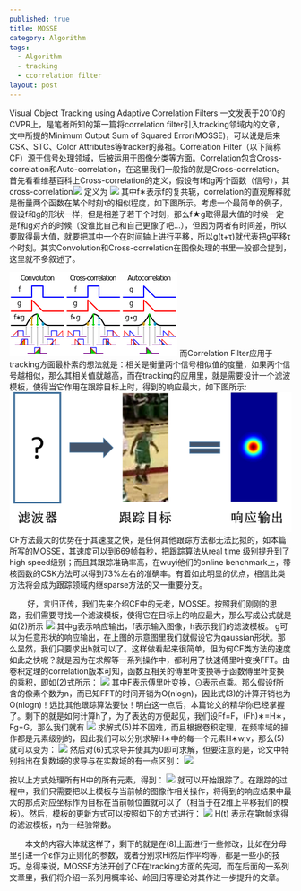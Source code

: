 ```yaml
---
published: true
title: MOSSE
category: Algorithm
tags: 
  - Algorithm
  - tracking
  - ccorrelation filter
layout: post
---
```

Visual Object Tracking using Adaptive Correlation Filters 一文发表于2010的CVPR上，是笔者所知的第一篇将correlation filter引入tracking领域内的文章，文中所提的Minimum Output Sum of Squared Error(MOSSE)，可以说是后来CSK、STC、Color Attributes等tracker的鼻祖。Correlation Filter（以下简称CF）源于信号处理领域，后被运用于图像分类等方面。Correlation包含Cross-correlation和Auto-correlation，在这里我们一般指的就是Cross-correlation。首先看看维基百科上Cross-correlation的定义，假设有f和g两个函数（信号），其cross-correlation<img src="http://chart.googleapis.com/chart?cht=tx&chl= f \star g" style="border:none;">
定义为
<img src="http://chart.googleapis.com/chart?cht=tx&chl= \begin{array}{l} (f \star g)(\tau )\mathop  = \limits^{def} \int_{ - \infty }^\infty  {f*(t)g(t + \tau )dt} \qquad (1)\\ (f \star g)(n)\mathop  = \limits^{def} \sum\limits_{ - \infty }^\infty  {f*[m]g(m + n)}  \end{array}" style="border:none;">
其中f∗表示f的复共轭，correlation的直观解释就是衡量两个函数在某个时刻τ的相似程度，如下图所示。考虑一个最简单的例子，假设f和g的形状一样，但是相差了若干个时刻，那么f★g取得最大值的时候一定是f和g对齐的时候（没谁比自己和自己更像了吧…），但因为两者有时间差，所以要取得最大值，就要把其中一个在时间轴上进行平移，所以g(t+τ)就代表把g平移τ个时刻。其实Convolution和Cross-correlation在图像处理的书里一般都会提到，这里就不多叙述了。

![0](https://raw.githubusercontent.com/lyp22/lyp22.github.io/master/_posts/image/mosse/1.png)
而Correlation Filter应用于tracking方面最朴素的想法就是：相关是衡量两个信号相似值的度量，如果两个信号越相似，那么其相关值就越高，而在tracking的应用里，就是需要设计一个滤波模板，使得当它作用在跟踪目标上时，得到的响应最大，如下图所示:
![0](https://raw.githubusercontent.com/lyp22/lyp22.github.io/master/_posts/image/mosse/2.png)
CF方法最大的优势在于其速度之快，是任何其他跟踪方法都无法比拟的，如本篇所写的MOSSE，其速度可以到669帧每秒，把跟踪算法从real time 级别提升到了high speed级别；而且其跟踪准确率高，在wuyi他们的online benchmark上，带核函数的CSK方法可以得到73%左右的准确率。有着如此明显的优点，相信此类方法将会成为跟踪领域内继sparse方法的又一重要分支。

　　 好，言归正传，我们先来介绍CF中的元老，MOSSE。按照我们刚刚的思路，我们需要寻找一个滤波模板，使得它在目标上的响应最大，那么写成公式就是如(2)所示
<img src="http://chart.googleapis.com/chart?cht=tx&chl= g=h\text{ }\bigstar  f \qquad (2)" style="border:none;">
其中g表示响应输出，f表示输入图像，h表示我们的滤波模板。 g可以为任意形状的响应输出，在上图的示意图里我们就假设它为gaussian形状。那么显然，我们只要求出h就可以了。这样做看起来很简单，但为何CF类方法的速度如此之快呢？就是因为在求解等一系列操作中，都利用了快速傅里叶变换FFT。由卷积定理的correlation版本可知，函数互相关的傅里叶变换等于函数傅里叶变换的乘积，即如(2)式所示：
<img src="http://chart.googleapis.com/chart?cht=tx&chl= Fh\text{ }\bigstar  f\text{=}{{(Fh)}^{*}}\odot Ff \qquad (3)" style="border:none;">
其中F表示傅里叶变换，⊙表示点乘。那么假设f所含的像素个数为n，而已知FFT的时间开销为O(nlogn)，因此式(3)的计算开销也为O(nlogn)！远比其他跟踪算法要快！明白这一点后，本篇论文的精华你已经掌握了。剩下的就是如何计算h了，为了表达的方便起见，我们设Ff=F，(Fh)∗=H∗，Fg=G，那么我们就有
<img src="http://chart.googleapis.com/chart?cht=tx&chl= {{H}^{*}}=\frac{G}{F}\qquad (4)" style="border:none;">
求解式(5)并不困难，而且根据卷积定理，在频率域的操作都是元素级别的，因此我们可以分别求解H∗中的每一个元素H∗w,v，那么(5)就可以变为：
<img src="http://chart.googleapis.com/chart?cht=tx&chl= \underset{H_{w,v}^{*}}{\mathop{\min }}\,\sum\limits_{i=1}^{m}{|H_{w,v}^{*}{{F}_{w,v,i}}-{{G}_{w,v,i}}{{|}^{2}}}\qquad (6)" style="border:none;">
然后对(6)式求导并使其为0即可求解，但要注意的是，论文中特别指出在复数域的求导与在实数域的有一点区别：
<img src="http://chart.googleapis.com/chart?cht=tx&chl= \begin{array}{l} \frac{\partial }{{\partial H_{w,v}^*}}\sum\limits_{i = 1}^m {(H_{w,v}^*{F_{w,v,i}} - {G_{w,v,i}}) \cdot } {(H_{w,v}^*　　{F_{w,v,i}} - {G_{w,v,i}})^{\rm{*}}}{\rm{ = }}0\\  \Rightarrow \frac{\partial }{{\partial H_{w,v}^*}}\sum\limits_{i = 1}^m {H_{w,v}^*{F_{w,v,i}} \cdot {H_{w,v}}F_{w,v,i}^{\rm{*}} - H_{w,v}^*{F_{w,v,i}}G_{w,v,i}^{\rm{*}} - {H_{w,v}}F_{w,v,i}^{\rm{*}}G_{w,v,i}^{}{\rm{ + }}{G_{w,v,i}}G_{w,v,i}^{\rm{*}}} {\rm{ = }}0\\  \Rightarrow \sum\limits_{i = 1}^m {{F_{w,v,i}} \cdot {H_{w,v}}F_{w,v,i}^{\rm{*}} - {F_{w,v,i}}G_{w,v,i}^{\rm{*}}} {\rm{ = }}0\\  \Rightarrow {H_{w,v}}{\rm{ = }}\frac{{\sum\limits_{i = 1}^m {{F_{w,v,i}}G_{w,v,i}^{\rm{*}}} }}{{\sum\limits_{i = 1}^m {{F_{w,v,i}}F_{w,v,i}^{\rm{*}}} }} \qquad (7) \end{array}" style="border:none;">

按以上方式处理所有H中的所有元素，得到：
<img src="http://chart.googleapis.com/chart?cht=tx&chl= H\text{=}\frac{\sum\limits_{i=1}^{m}{{{F}_{i}}\odot G_{i}^{\text{*}}}}{\sum\limits_{i=1}^{m}{{{F}_{i}}\odot F_{i}^{\text{*}}}}\qquad (8)" style="border:none;">
就可以开始跟踪了。在跟踪的过程中，我们只需要把以上模板与当前帧的图像作相关操作，将得到的响应结果中最大的那点对应坐标作为目标在当前帧位置就可以了（相当于在2维上平移我们的模板）。然后，模板的更新方式可以按照如下的方式进行：
<img src="http://chart.googleapis.com/chart?cht=tx&chl= {{H}_{t}}=(1-\eta ){{H}_{t-1}}+\eta H(t)\qquad (9)" style="border:none;">
H(t) 表示在第t帧求得的滤波模板，η为一经验常数。

　　本文的内容大体就这样了，剩下的就是在(8)上面进行一些修改，比如在分母里引进一个ε作为正则化的参数，或者分别求Hi然后作平均等，都是一些小的技巧。总得来说，MOSSE方法开创了CF在tracking方面的先河，而在后面的一系列文章里，我们将介绍一系列用概率论、岭回归等理论对其作进一步提升的文章。
